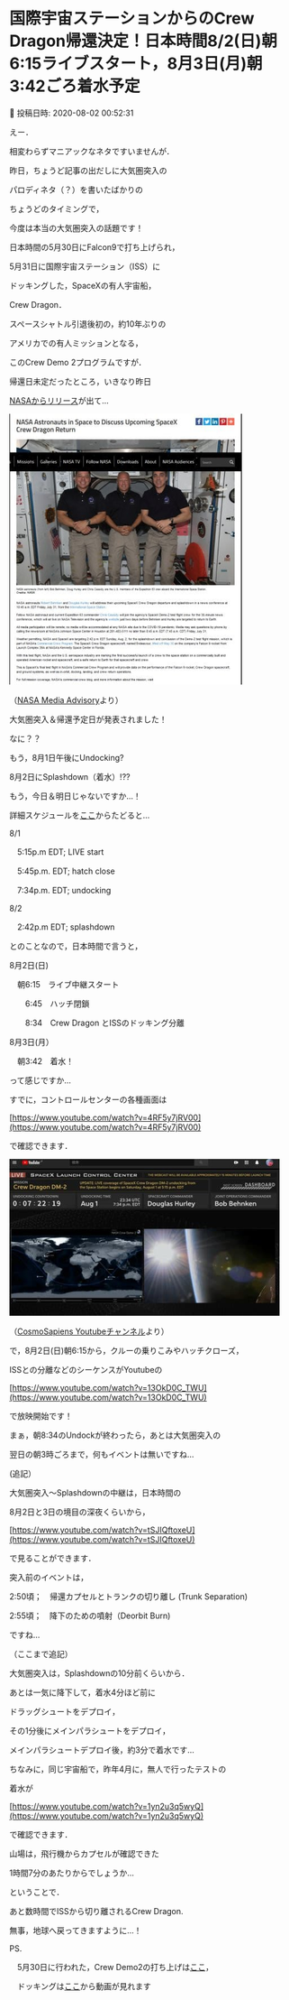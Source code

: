 # 国際宇宙ステーションからのCrew Dragon帰還決定！日本時間8/2(日)朝6:15ライブスタート，8月3日(月)朝3:42ごろ着水予定

📅 投稿日時: 2020-08-02 00:52:31

えー．


相変わらずマニアックなネタですいませんが．


昨日，ちょうど記事の出だしに大気圏突入の


パロディネタ（？）を書いたばかりの


ちょうどのタイミングで，


今度は本当の大気圏突入の話題です！





日本時間の5月30日にFalcon9で打ち上げられ，


5月31日に国際宇宙ステーション（ISS）に


ドッキングした，SpaceXの有人宇宙船，


Crew Dragon．





スペースシャトル引退後初の，約10年ぶりの


アメリカでの有人ミッションとなる，


このCrew Demo 2プログラムですが．





帰還日未定だったところ，いきなり昨日


[NASAからリリース](https://www.nasa.gov/press-release/nasa-astronauts-in-space-to-discuss-upcoming-spacex-crew-dragon-return)が出て…




![96c7eb87346e133e345fe78fa54ad514.jpg](images/96c7eb87346e133e345fe78fa54ad514.jpg)




（[NASA Media Advisory](https://www.nasa.gov/press-release/nasa-astronauts-in-space-to-discuss-upcoming-spacex-crew-dragon-return)より）


大気圏突入＆帰還予定日が発表されました！





なに？？


もう，8月1日午後にUndocking?


8月2日にSplashdown（着水）!??


もう，今日＆明日じゃないですか…！





詳細スケジュールを[ここ](https://www.nasa.gov/nasalive)からたどると…





8/1 


　5:15p.m EDT; LIVE start


　5:45p.m. EDT; hatch close


　7:34p.m. EDT; undocking


8/2


　2:42p.m EDT; splashdown　　 





とのことなので，日本時間で言うと，





8月2日(日)


　朝6:15　ライブ中継スタート


　　6:45　ハッチ閉鎖


　　8:34　Crew Dragon とISSのドッキング分離


8月3日(月）


　朝3:42　着水！





って感じですか…





すでに，コントロールセンターの各種画面は


[https://www.youtube.com/watch?v=4RF5y7jRV00](https://www.youtube.com/watch?v=4RF5y7jRV00)


で確認できます．




![6ffc217b3264caaebfb0b3afba7c70cf.jpg](images/6ffc217b3264caaebfb0b3afba7c70cf.jpg)




（[CosmoSapiens Youtubeチャンネル](https://www.youtube.com/watch?v=4RF5y7jRV00)より）





で，8月2日(日)朝6:15から，クルーの乗りこみやハッチクローズ，


ISSとの分離などのシーケンスがYoutubeの


[https://www.youtube.com/watch?v=13OkD0C_TWU](https://www.youtube.com/watch?v=13OkD0C_TWU)


で放映開始です！


まぁ，朝8:34のUndockが終わったら，あとは大気圏突入の


翌日の朝3時ごろまで，何もイベントは無いですね…





(追記）


大気圏突入～Splashdownの中継は，日本時間の


8月2日と3日の境目の深夜くらいから，


[https://www.youtube.com/watch?v=tSJIQftoxeU](https://www.youtube.com/watch?v=tSJIQftoxeU)


で見ることができます．





突入前のイベントは，


2:50頃；　帰還カプセルとトランクの切り離し (Trunk Separation)


2:55頃；　降下のための噴射（Deorbit Burn)


ですね…


（ここまで追記）





大気圏突入は，Splashdownの10分前くらいから．


あとは一気に降下して，着水4分ほど前に


ドラッグシュートをデプロイ，


その1分後にメインパラシュートをデプロイ，


メインパラシュートデプロイ後，約3分で着水です…





ちなみに，同じ宇宙船で，昨年4月に，無人で行ったテストの


着水が


[https://www.youtube.com/watch?v=1yn2u3q5wyQ](https://www.youtube.com/watch?v=1yn2u3q5wyQ)


で確認できます．


山場は，飛行機からカプセルが確認できた


1時間7分のあたりからでしょうか…





ということで．


あと数時間でISSから切り離されるCrew Dragon.


無事，地球へ戻ってきますように…！





PS.


　5月30日に行われた，Crew Demo2の打ち上げは[ここ](https://www.youtube.com/watch?v=xY96v0OIcK4)，


　ドッキングは[ここ](https://www.youtube.com/watch?v=AIyonw6LEOs&t=34503s)から動画が見れます
